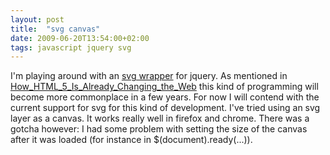 ```yaml
---
layout: post
title:  "svg canvas"
date: 2009-06-20T13:54:00+02:00
tags: javascript jquery svg
---
```


<p style="margin: 0in;"><span style=";font-family:Georgia;font-size:12pt;color:black;"></span><span><span>I'm playing around with an <a href="http://keith-wood.name/svg.html">svg wrapper</a> for jquery. As mentioned in <a href="http://www.webmonkey.com/blog/How_HTML_5_Is_Already_Changing_the_Web">How_HTML_5_Is_Already_Changing_the_Web</a> this kind of programming will become more commonplace in a few years. For now I will contend with the current support for svg for this kind of development. I've tried using an svg layer as a canvas. It works really well in firefox and chrome. There was a gotcha however: I had some problem with setting the size of the canvas after it was loaded (for instance in $(document).ready(...)).</span></span></p>
<p style="margin: 0in;"><span style=";font-family:Georgia;font-size:12pt;color:black;"></span></p>
<div style="clear: both;"></div>